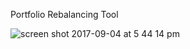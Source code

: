 Portfolio Rebalancing Tool

![screen shot 2017-09-04 at 5 44 14 pm](https://user-images.githubusercontent.com/1145801/30039032-72f2428a-9199-11e7-8eae-8b411dbe9876.png)
